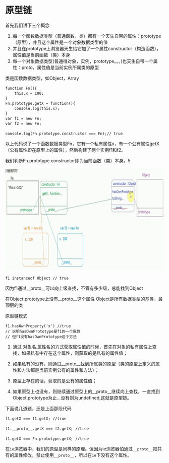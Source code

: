# 原型链
首先我们讲下三个概念

1. 每一个函数数据类型（普通函数，类）都有一个天生自带的属性：prototype（原型），并且这个属性是一个对象数据类型的值
2. 并且在prototype上浏览器天生给它加了一个属性constructor（构造函数），属性值是当前函数（类）本身
3. 每一个对象数据类型(普通得对象，实例，prototype。。。)也天生自带一个属性：proto，属性值是当前实例所属类的原型

类是函数数据类型，如Object，Array

```
function Fn(){
    this.x = 100;
}
Fn.prototype.getX = function(){
    console.log(this.x);
}
var f1 = new Fn;
var f2 = new Fn;

console.log(Fn.prototype.constructor === Fn);// true
```
以上代码说了一个函数数据类型Fn，它有一个私有属性x，有一个公有属性getX（公有属性即在原型上的属性），然后构建了两个实例f1和f2。

我们判断Fn.prototype.constructor即为当前函数（类）本身。5

![运行结果](../img/5.png)

```
f1 instanceof Object // true
```
因为f1通过__proto__可以向上级查找，不管有多少级，总能找到Object

在Object.prototyoe上没有__proto__这个属性 Object是所有数据类型的基类，最顶层的类

原型链模式
```
f1.hasOwnProperty('x') //true
// 说明hasOwnPrototype是f1的一个属性
// 但f1没有hasOwnPrototype这个方法
```
1. 通过 对象名.属性名的方式获取属性值的时候，首先在对象的私有属性上查找，如果私有中存在这个属性，则获取的是私有的属性值；

2. 如果私有的没有，则通过__proto__找到所属类的原型（类的原型上定义的属性和方法都是当前实例公有的属性和方法）；

3. 原型上存在的话，获取的是公有的属性值；

4. 如果原型上也没有，则继续通过原型上的__proto__继续向上查找，一直找到Object.prototype为止...没有则为undefined,这就是原型链。

下面说几道题，还是上面那段代码
```
f1.getX === f1.getX; //true

f1.__proto__.getX === f2.getX; //true

f1.getX === Fn.prototype.getX; //true
```

在`ie`浏览器中，我们的原型是同样的原理。但因为ie浏览器怕通过`__proto__`把共有的属性修改，禁止使用`__proto__`，所以在`ie`下没有这个属性。